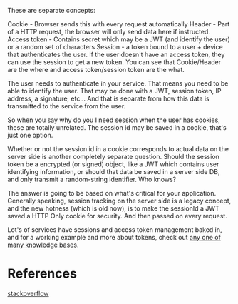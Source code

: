 These are separate concepts:

Cookie - Browser sends this with every request automatically
Header - Part of a HTTP request, the browser will only send data here if instructed.
Access token - Contains secret which may be a JWT (and identify the user) or a random set of characters
Session - a token bound to a user + device that authenticates the user. If the user doesn't have an access token, they can use the session to get a new token.
You can see that Cookie/Header are the where and access token/session token are the what.

The user needs to authenticate in your service. That means you need to be able to identify the user. That may be done with a JWT, session token, IP address, a signature, etc... And that is separate from how this data is transmitted to the service from the user.

So when you say why do you I need session when the user has cookies, these are totally unrelated. The session id may be saved in a cookie, that's just one option.

Whether or not the session id in a cookie corresponds to actual data on the server side is another completely separate question. Should the session token be a encrypted (or signed) object, like a JWT which contains user identifying information, or should that data be saved in a server side DB, and only transmit a random-string identifier. Who knows?

The answer is going to be based on what's critical for your application. Generally speaking, session tracking on the server side is a legacy concept, and the new hotness (which is old now), is to make the sessionId a JWT saved a HTTP Only cookie for security. And then passed on every request.

Lot's of services have sessions and access token management baked in, and for a working example and more about tokens, check out [any one of many knowledge bases](https://authress.io/knowledge-base/).

# References
[stackoverflow](https://stackoverflow.com/questions/50405628/why-do-we-need-session-when-we-already-have-cookies#:~:text=It%20is%20preferred%20to%20use,play%20requests%20to%20your%20site.)
